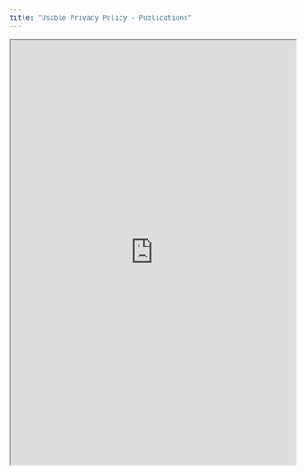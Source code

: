 ```yaml
---
title: "Usable Privacy Policy - Publications"
---
```



<iframe height="750" width="100%" src="https://ewelton.github.io/ktest/wiki.html#Usable%20Privacy%20Policy%20-%20Publications"></iframe>
